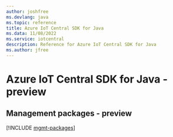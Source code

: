 ```yaml
---
author: joshfree
ms.devlang: java
ms.topic: reference
title: Azure IoT Central SDK for Java
ms.data: 11/08/2022
ms.service: iotcentral
description: Reference for Azure IoT Central SDK for Java
ms.author: jfree
---
```

# Azure IoT Central SDK for Java - preview

## Management packages - preview
[!INCLUDE [mgmt-packages](iot-central-mgmt-index.md)]